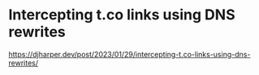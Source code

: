 # Intercepting t.co links using DNS rewrites 
 <https://djharper.dev/post/2023/01/29/intercepting-t.co-links-using-dns-rewrites/>